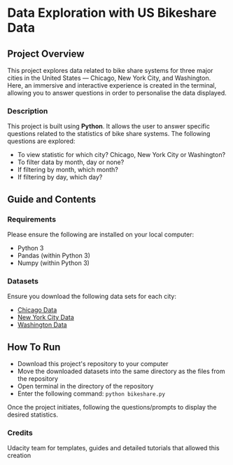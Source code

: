 # Data Exploration with US Bikeshare Data

## Project Overview
This project explores data related to bike share systems for three major cities in the United States — Chicago, New York City, and Washington. Here, an immersive and interactive experience is created in the terminal, allowing you to answer questions in order to personalise the data displayed. 

### Description
This project is built using **Python**. It allows the user to answer specific questions related to the statistics of bike share systems.
The following questions are explored:
- To view statistic for which city? Chicago, New York City or Washington?
- To filter data by month, day or none? 
- If filtering by month, which month?
- If filtering by day, which day?

## Guide and Contents
### Requirements
Please ensure the following are installed on your local computer:
- Python 3
- Pandas (within Python 3)
- Numpy (within Python 3)

### Datasets
Ensure you download the following data sets for each city:
- [Chicago Data](https://divvybikes.com/system-data)
- [New York City Data](https://citibikenyc.com/system-data)
- [Washington Data](https://capitalbikeshare.com/system-data)

## How To Run
- Download this project's repository to your computer
- Move the downloaded datasets into the same directory as the files from the repository
- Open terminal in the directory of the repository
- Enter the following command:
`python bikeshare.py`

Once the project initiates, following the questions/prompts to display the desired statistics. 

### Credits
Udacity team for templates, guides and detailed tutorials that allowed this creation 

